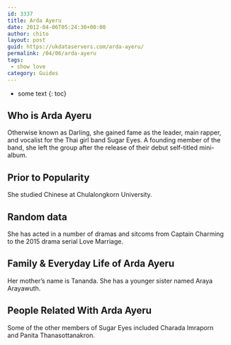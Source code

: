 ```yaml
---
id: 3337
title: Arda Ayeru
date: 2012-04-06T05:24:30+00:00
author: chito
layout: post
guid: https://ukdataservers.com/arda-ayeru/
permalink: /04/06/arda-ayeru
tags:
 - show love
category: Guides
---
```


* some text
{: toc}
          
          
## Who is  Arda Ayeru
                  
                  
                  
Otherwise known as Darling, she gained fame as the leader, main rapper, and vocalist for the Thai girl band Sugar Eyes. A founding member of the band, she left the group after the release of their debut self-titled mini-album. 
                  
                
                
                
## Prior to Popularity 
                  
                  
                  
She studied Chinese at Chulalongkorn University. 
                  
                
                
                
## Random data 
                  
                  
                  
She has acted in a number of dramas and sitcoms from Captain Charming to the 2015 drama serial Love Marriage. 
                  
                
                
                
## Family & Everyday Life of Arda Ayeru
                  
                  
                  
Her mother&#8217;s name is Tananda. She has a younger sister named Araya Arayawuth. 
                  
                
                
                
## People Related With  Arda Ayeru
                  
                  
                  
Some of the other members of Sugar Eyes included Charada Imraporn and Panita Thanasottanakron. 
                  
                
              
            
          
          
          
    
    
  
